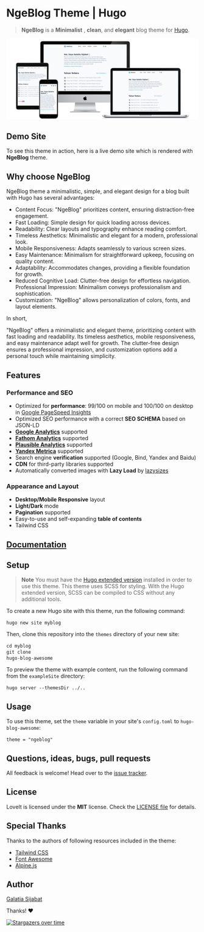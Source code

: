 # NgeBlog Theme \| Hugo

> **NgeBlog** is a **Minimalist** , **clean**, and **elegant** blog theme for [Hugo](https://gohugo.io/).

![Hugo Theme NgeBlog](https://github.com/rebelsec/NgeBlog/raw/main/images/Devices-Preview.png)

## Demo Site

To see this theme in action, here is a live demo site which is rendered with **NgeBlog** theme.

## Why choose NgeBlog

NgeBlog theme a minimalistic, simple, and elegant design for a blog built with Hugo has several advantages:

- Content Focus: "NgeBlog" prioritizes content, ensuring distraction-free engagement.
- Fast Loading: Simple design for quick loading across devices.
- Readability: Clear layouts and typography enhance reading comfort.
- Timeless Aesthetics: Minimalistic and elegant for a modern, professional look.
- Mobile Responsiveness: Adapts seamlessly to various screen sizes.
- Easy Maintenance: Minimalism for straightforward upkeep, focusing on quality content.
- Adaptability: Accommodates changes, providing a flexible foundation for growth.
- Reduced Cognitive Load: Clutter-free design for effortless navigation.
  Professional Impression: Minimalism conveys professionalism and sophistication.
- Customization: "NgeBlog" allows personalization of colors, fonts, and layout elements.

In short,

"NgeBlog" offers a minimalistic and elegant theme, prioritizing content with fast loading and readability. Its timeless aesthetics, mobile responsiveness, and easy maintenance adapt well for growth. The clutter-free design ensures a professional impression, and customization options add a personal touch while maintaining simplicity.

## Features

### Performance and SEO

- Optimized for **performance**: 99/100 on mobile and 100/100 on desktop in [Google PageSpeed Insights](https://developers.google.com/speed/pagespeed/insights)
- Optimized SEO performance with a correct **SEO SCHEMA** based on JSON-LD
- <b>[Google Analytics](https://analytics.google.com/analytics)</b> supported
- <b>[Fathom Analytics](https://usefathom.com/)</b> supported
- <b>[Plausible Analytics](https://plausible.io/)</b> supported
- <b>[Yandex Metrica](https://metrica.yandex.com/)</b> supported
- Search engine **verification** supported (Google, Bind, Yandex and Baidu)
- **CDN** for third-party libraries supported
- Automatically converted images with **Lazy Load** by [lazysizes](https://github.com/aFarkas/lazysizes)

### Appearance and Layout

- **Desktop/Mobile Responsive** layout
- **Light/Dark** mode
- **Pagination** supported
- Easy-to-use and self-expanding **table of contents**
- Tailwind CSS

## [Documentation]()

## Setup

> **Note**
> You must have the [Hugo extended version](https://gohugo.io/installation/linux/#editions) installed in order to use this theme. This theme uses SCSS for styling. With the Hugo extended version, SCSS can be compiled to CSS without any additional tools.

To create a new Hugo site with this theme, run the following command:

    hugo new site myblog

Then, clone this repository into the `themes` directory of your new site:

    cd myblog
    git clone
    hugo-blog-awesome

To preview the theme with example content, run the following command from the `exampleSite` directory:

    hugo server --themesDir ../..

## Usage

To use this theme, set the `theme` variable in your site's `config.toml` to `hugo-blog-awesome`:

    theme = "ngeblog"

## Questions, ideas, bugs, pull requests

All feedback is welcome! Head over to the [issue tracker](https://github.com/rebelsec/NgeBlog/issues).

## License

LoveIt is licensed under the **MIT** license. Check the [LICENSE file](https://github.com/rebelsec/NgeBlog/blob/master/LICENSE) for details.

## Special Thanks

Thanks to the authors of following resources included in the theme:

- [Tailwind CSS](https://tailwindcss.com/)
- [Font Awesome](https://fontawesome.com/)
- [Alpine.js](https://alpinejs.dev/)

## Author

[Galatia Sijabat](https://rebelsec.id)

Thanks! ❤️

[![Stargazers over time](https://starchart.cc/rebelsec/NgeBlog.svg?variant=adaptive)](https://starchart.cc/rebelsec/NgeBlog)
